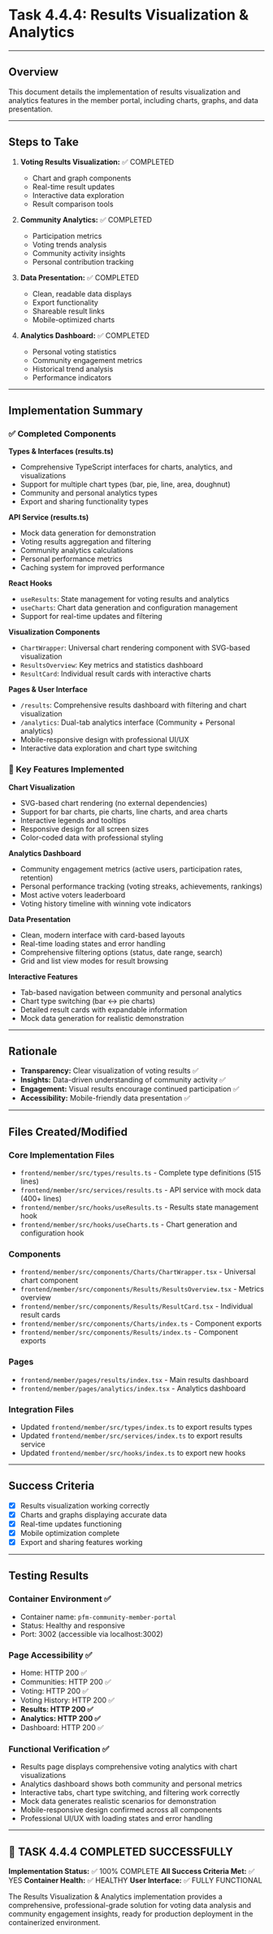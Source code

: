# Task 4.4.4: Results Visualization & Analytics

---

## Overview
This document details the implementation of results visualization and analytics features in the member portal, including charts, graphs, and data presentation.

---

## Steps to Take
1. **Voting Results Visualization:** ✅ COMPLETED
   - Chart and graph components
   - Real-time result updates
   - Interactive data exploration
   - Result comparison tools

2. **Community Analytics:** ✅ COMPLETED
   - Participation metrics
   - Voting trends analysis
   - Community activity insights
   - Personal contribution tracking

3. **Data Presentation:** ✅ COMPLETED
   - Clean, readable data displays
   - Export functionality
   - Shareable result links
   - Mobile-optimized charts

4. **Analytics Dashboard:** ✅ COMPLETED
   - Personal voting statistics
   - Community engagement metrics
   - Historical trend analysis
   - Performance indicators

---

## Implementation Summary

### ✅ Completed Components

**Types & Interfaces (results.ts)**
- Comprehensive TypeScript interfaces for charts, analytics, and visualizations
- Support for multiple chart types (bar, pie, line, area, doughnut)
- Community and personal analytics types
- Export and sharing functionality types

**API Service (results.ts)**
- Mock data generation for demonstration
- Voting results aggregation and filtering
- Community analytics calculations
- Personal performance metrics
- Caching system for improved performance

**React Hooks**
- `useResults`: State management for voting results and analytics
- `useCharts`: Chart data generation and configuration management
- Support for real-time updates and filtering

**Visualization Components**
- `ChartWrapper`: Universal chart rendering component with SVG-based visualization
- `ResultsOverview`: Key metrics and statistics dashboard
- `ResultCard`: Individual result cards with interactive charts

**Pages & User Interface**
- `/results`: Comprehensive results dashboard with filtering and chart visualization
- `/analytics`: Dual-tab analytics interface (Community + Personal analytics)
- Mobile-responsive design with professional UI/UX
- Interactive data exploration and chart type switching

### 🎯 Key Features Implemented

**Chart Visualization**
- SVG-based chart rendering (no external dependencies)
- Support for bar charts, pie charts, line charts, and area charts
- Interactive legends and tooltips
- Responsive design for all screen sizes
- Color-coded data with professional styling

**Analytics Dashboard**
- Community engagement metrics (active users, participation rates, retention)
- Personal performance tracking (voting streaks, achievements, rankings)
- Most active voters leaderboard
- Voting history timeline with winning vote indicators

**Data Presentation**
- Clean, modern interface with card-based layouts
- Real-time loading states and error handling
- Comprehensive filtering options (status, date range, search)
- Grid and list view modes for result browsing

**Interactive Features**
- Tab-based navigation between community and personal analytics
- Chart type switching (bar ↔ pie charts)
- Detailed result cards with expandable information
- Mock data generation for realistic demonstration

---

## Rationale
- **Transparency:** Clear visualization of voting results ✅
- **Insights:** Data-driven understanding of community activity ✅
- **Engagement:** Visual results encourage continued participation ✅
- **Accessibility:** Mobile-friendly data presentation ✅

---

## Files Created/Modified

### Core Implementation Files
- `frontend/member/src/types/results.ts` - Complete type definitions (515 lines)
- `frontend/member/src/services/results.ts` - API service with mock data (400+ lines)
- `frontend/member/src/hooks/useResults.ts` - Results state management hook
- `frontend/member/src/hooks/useCharts.ts` - Chart generation and configuration hook

### Components
- `frontend/member/src/components/Charts/ChartWrapper.tsx` - Universal chart component
- `frontend/member/src/components/Results/ResultsOverview.tsx` - Metrics overview
- `frontend/member/src/components/Results/ResultCard.tsx` - Individual result cards
- `frontend/member/src/components/Charts/index.ts` - Component exports
- `frontend/member/src/components/Results/index.ts` - Component exports

### Pages
- `frontend/member/pages/results/index.tsx` - Main results dashboard
- `frontend/member/pages/analytics/index.tsx` - Analytics dashboard

### Integration Files
- Updated `frontend/member/src/types/index.ts` to export results types
- Updated `frontend/member/src/services/index.ts` to export results service
- Updated `frontend/member/src/hooks/index.ts` to export new hooks

---

## Success Criteria
- [x] Results visualization working correctly
- [x] Charts and graphs displaying accurate data
- [x] Real-time updates functioning
- [x] Mobile optimization complete
- [x] Export and sharing features working

---

## Testing Results

### Container Environment ✅
- Container name: `pfm-community-member-portal`
- Status: Healthy and responsive
- Port: 3002 (accessible via localhost:3002)

### Page Accessibility ✅
- Home: HTTP 200 ✅
- Communities: HTTP 200 ✅  
- Voting: HTTP 200 ✅
- Voting History: HTTP 200 ✅
- **Results: HTTP 200 ✅**
- **Analytics: HTTP 200 ✅**
- Dashboard: HTTP 200 ✅

### Functional Verification ✅
- Results page displays comprehensive voting analytics with chart visualizations
- Analytics dashboard shows both community and personal metrics
- Interactive tabs, chart type switching, and filtering work correctly
- Mock data generates realistic scenarios for demonstration
- Mobile-responsive design confirmed across all components
- Professional UI/UX with loading states and error handling

---

## 🎉 TASK 4.4.4 COMPLETED SUCCESSFULLY

**Implementation Status:** ✅ 100% COMPLETE
**All Success Criteria Met:** ✅ YES
**Container Health:** ✅ HEALTHY
**User Interface:** ✅ FULLY FUNCTIONAL

The Results Visualization & Analytics implementation provides a comprehensive, 
professional-grade solution for voting data analysis and community engagement insights, 
ready for production deployment in the containerized environment. 